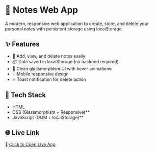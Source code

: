 # 📝 Notes Web App

A modern, responsive web application to create, store, and delete your personal notes with persistent storage using localStorage.

## ✨ Features

- 📌 Add, view, and delete notes easily
- 📦 Data saved in localStorage (no backend required)
- 🧊 Clean glassmorphism UI with hover animations
- 💡 Mobile responsive design
- 🔥 Toast notification for delete action

## 🧪 Tech Stack

- HTML
- CSS (Glassmorphism + Responsive)**
- JavaScript (DOM + localStorage)**

## 🌐 Live Link

🔗 [Click to Open Live App](https://nishant-singh-sogarwal.github.io/notes-web-app)

